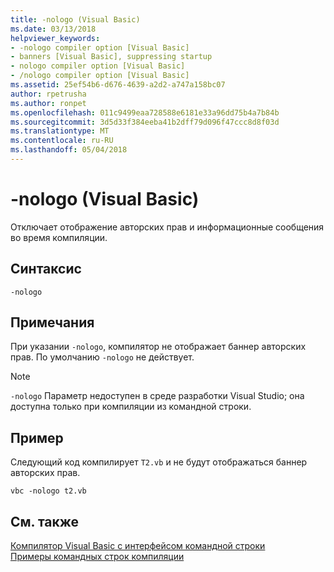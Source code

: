 ```yaml
---
title: -nologo (Visual Basic)
ms.date: 03/13/2018
helpviewer_keywords:
- -nologo compiler option [Visual Basic]
- banners [Visual Basic], suppressing startup
- nologo compiler option [Visual Basic]
- /nologo compiler option [Visual Basic]
ms.assetid: 25ef54b6-d676-4639-a2d2-a747a158bc07
author: rpetrusha
ms.author: ronpet
ms.openlocfilehash: 011c9499eaa728588e6181e33a96dd75b4a7b84b
ms.sourcegitcommit: 3d5d33f384eeba41b2dff79d096f47ccc8d8f03d
ms.translationtype: MT
ms.contentlocale: ru-RU
ms.lasthandoff: 05/04/2018
---
```

# <a name="-nologo-visual-basic"></a>-nologo (Visual Basic)
Отключает отображение авторских прав и информационные сообщения во время компиляции.  
  
## <a name="syntax"></a>Синтаксис  
  
```  
-nologo  
```  
  
## <a name="remarks"></a>Примечания  
 При указании `-nologo`, компилятор не отображает баннер авторских прав. По умолчанию `-nologo` не действует.  
  
> [!NOTE]
>  `-nologo` Параметр недоступен в среде разработки Visual Studio; она доступна только при компиляции из командной строки.  
  
## <a name="example"></a>Пример  
 Следующий код компилирует `T2.vb` и не будут отображаться баннер авторских прав.  
  
```console
vbc -nologo t2.vb  
```  
  
## <a name="see-also"></a>См. также  
 [Компилятор Visual Basic с интерфейсом командной строки](../../../visual-basic/reference/command-line-compiler/index.md)  
 [Примеры командных строк компиляции](../../../visual-basic/reference/command-line-compiler/sample-compilation-command-lines.md)
